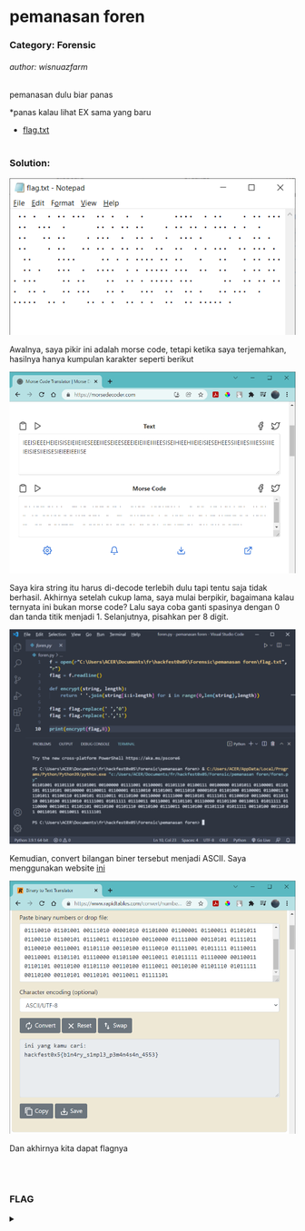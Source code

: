 # pemanasan foren

### Category: Forensic

###### author: wisnuazfarm

pemanasan dulu biar panas

\*panas kalau lihat EX sama yang baru

- [flag.txt](/Hackfest0x5/Forensic/pemanasan%20foren/flag.txt)
  <br><br>

### Solution:

![](/media/hf05-pf1.png)

Awalnya, saya pikir ini adalah morse code, tetapi ketika saya terjemahkan, hasilnya hanya kumpulan karakter seperti berikut

![](/media/hf05-pf2.png)

Saya kira string itu harus di-decode terlebih dulu tapi tentu saja tidak berhasil. Akhirnya setelah cukup lama, saya mulai berpikir, bagaimana kalau ternyata ini bukan morse code? Lalu saya coba ganti spasinya dengan 0 dan tanda titik menjadi 1. Selanjutnya, pisahkan per 8 digit.

![](/media/hf05-pf3.png)

Kemudian, convert bilangan biner tersebut menjadi ASCII. Saya menggunakan website [ini](https://www.rapidtables.com/convert/number/binary-to-ascii.html)

![](/media/hf05-pf4.png)

Dan akhirnya kita dapat flagnya

<br><br>

### FLAG

<details>
  <summary></summary>
  
hackfest0x5{b1n4ry_s1mpl3_p3m4n4s4n_4553} 
</details>
